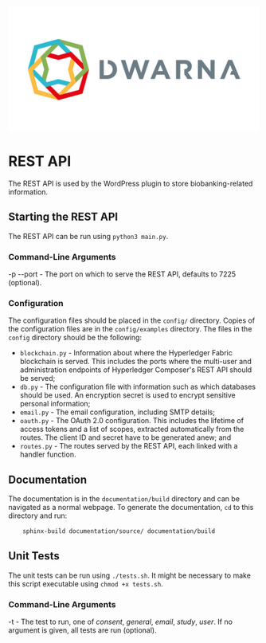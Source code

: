 ![](https://github.com/NicholasMamo/dwarna/raw/master/assets/logo.png "Dwarna Logo")

# REST API

The REST API is used by the WordPress plugin to store biobanking-related information.

## Starting the REST API

The REST API can be run using `python3 main.py`.

### Command-Line Arguments

-p --port - The port on which to serve the REST API, defaults to 7225 (optional).

### Configuration

The configuration files should be placed in the `config/` directory.
Copies of the configuration files are in the `config/examples` directory.
The files in the `config` directory should be the following:

- `blockchain.py` - Information about where the Hyperledger Fabric blockchain is served.
					This includes the ports where the multi-user and administration endpoints of Hyperledger Composer's REST API should be served;
- `db.py` - 		The configuration file with information such as which databases should be used.
					An encryption secret is used to encrypt sensitive personal information;
- `email.py` - 		The email configuration, including SMTP details;
- `oauth.py` - 		The OAuth 2.0 configuration.
 					This includes the lifetime of access tokens and a list of scopes, extracted automatically from the routes.
					The client ID and secret have to be generated anew; and
- `routes.py` - 	The routes served by the REST API, each linked with a handler function.

## Documentation

The documentation is in the `documentation/build` directory and can be navigated as a normal webpage.
To generate the documentation, `cd` to this directory and run:

```bash
	sphinx-build documentation/source/ documentation/build
```

## Unit Tests

The unit tests can be run using `./tests.sh`.
It might be necessary to make this script executable using `chmod +x tests.sh`.

### Command-Line Arguments

-t - The test to run, one of _consent_, _general_, _email_, _study_, _user_.
If no argument is given, all tests are run (optional).
